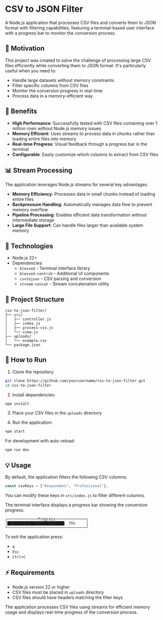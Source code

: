 # CSV to JSON Filter

A Node.js application that processes CSV files and converts them to JSON format with filtering capabilities, featuring a terminal-based user interface with a progress bar to monitor the conversion process.

## 💭 Motivation

This project was created to solve the challenge of processing large CSV files efficiently while converting them to JSON format. It's particularly useful when you need to:

- Handle large datasets without memory constraints
- Filter specific columns from CSV files
- Monitor the conversion progress in real-time
- Process data in a memory-efficient way

## 🎯 Benefits

- **High Performance**: Successfully tested with CSV files containing over 1 million rows without Node.js memory issues
- **Memory Efficient**: Uses streams to process data in chunks rather than loading entire files into memory
- **Real-time Progress**: Visual feedback through a progress bar in the terminal
- **Configurable**: Easily customize which columns to extract from CSV files

## 📊 Stream Processing

The application leverages Node.js streams for several key advantages:

- **Memory Efficiency**: Processes data in small chunks instead of loading entire files
- **Backpressure Handling**: Automatically manages data flow to prevent memory overflow
- **Pipeline Processing**: Enables efficient data transformation without intermediate storage
- **Large File Support**: Can handle files larger than available system memory

## 🚀 Technologies

- Node.js 22+
- Dependencies:
  - `blessed` - Terminal interface library
  - `blessed-contrib` - Additional UI components
  - `csvtojson` - CSV parsing and conversion
  - `stream-concat` - Stream concatenation utility

## 📁 Project Structure

```
csv-to-json-filter/
├── src/
│   ├── controller.js
│   ├── index.js
│   ├── process-csv.js
│   └── view.js
├── uploads/
│   └── example.csv
└── package.json
```

## 🚀 How to Run

1. Clone the repository

```bash
git clone https://github.com/yourusername/csv-to-json-filter.git
cd csv-to-json-filter
```

2. Install dependencies:

```bash
npm install
```

3. Place your CSV files in the `uploads` directory

4. Run the application:

```bash
npm start
```

For development with auto-reload:

```bash
npm run dev
```

## 💡 Usage

By default, the application filters the following CSV columns:

```javascript
const csvKeys = ["Respondent", "Professional"];
```

You can modify these keys in `src/index.js` to filter different columns.

The terminal interface displays a progress bar showing the conversion progress:

```
┌──────────────Progress──────────────┐
│██████████████████████████  75%     │
└────────────────────────────────────┘
```

To exit the application press:

- `q`
- `Esc`
- `Ctrl+C`

## ⚡ Requirements

- Node.js version 22 or higher
- CSV files must be placed in `uploads` directory
- CSV files should have headers matching the filter keys

The application processes CSV files using streams for efficient memory usage and displays real-time progress of the conversion process.
